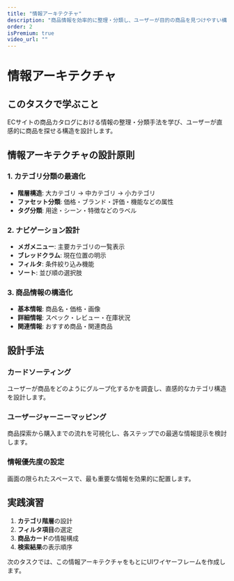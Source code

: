 ```yaml
---
title: "情報アーキテクチャ"
description: "商品情報を効率的に整理・分類し、ユーザーが目的の商品を見つけやすい構造を設計します"
order: 2
isPremium: true
video_url: ""
---
```


# 情報アーキテクチャ

## このタスクで学ぶこと

ECサイトの商品カタログにおける情報の整理・分類手法を学び、ユーザーが直感的に商品を探せる構造を設計します。

## 情報アーキテクチャの設計原則

### 1. カテゴリ分類の最適化
- **階層構造**: 大カテゴリ → 中カテゴリ → 小カテゴリ
- **ファセット分類**: 価格・ブランド・評価・機能などの属性
- **タグ分類**: 用途・シーン・特徴などのラベル

### 2. ナビゲーション設計
- **メガメニュー**: 主要カテゴリの一覧表示
- **ブレッドクラム**: 現在位置の明示
- **フィルタ**: 条件絞り込み機能
- **ソート**: 並び順の選択肢

### 3. 商品情報の構造化
- **基本情報**: 商品名・価格・画像
- **詳細情報**: スペック・レビュー・在庫状況
- **関連情報**: おすすめ商品・関連商品

## 設計手法

### カードソーティング
ユーザーが商品をどのようにグループ化するかを調査し、直感的なカテゴリ構造を設計します。

### ユーザージャーニーマッピング
商品探索から購入までの流れを可視化し、各ステップでの最適な情報提示を検討します。

### 情報優先度の設定
画面の限られたスペースで、最も重要な情報を効果的に配置します。

## 実践演習

1. **カテゴリ階層**の設計
2. **フィルタ項目**の選定
3. **商品カード**の情報構成
4. **検索結果**の表示順序

次のタスクでは、この情報アーキテクチャをもとにUIワイヤーフレームを作成します。